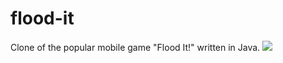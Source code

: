 # flood-it

Clone of the popular mobile game "Flood It!" written in Java. 
![](https://i.gyazo.com/04c3ef460eab27d99fb12d7feb5cad8c.png)
